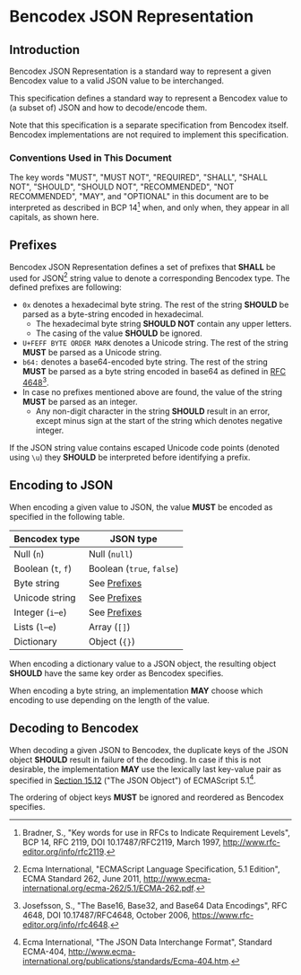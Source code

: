 Bencodex JSON Representation
===========================

Introduction
------------

Bencodex JSON Representation is a standard way to represent a given Bencodex
value to a valid JSON value to be interchanged.

This specification defines a standard way to represent a Bencodex value to (a
subset of) JSON and how to decode/encode them.

Note that this specification is a separate specification from Bencodex itself.
Bencodex implementations are not required to implement this specification.

### Conventions Used in This Document

The key words "MUST", "MUST NOT", "REQUIRED", "SHALL", "SHALL NOT", "SHOULD",
"SHOULD NOT", "RECOMMENDED", "NOT RECOMMENDED", "MAY", and "OPTIONAL" in this
document are to be interpreted as described in BCP 14[^RFC-2119] when, and only
when, they appear in all capitals, as shown here.

Prefixes
--------

Bencodex JSON Representation defines a set of prefixes that **SHALL** be used
for JSON[^JSON] string value to denote a corresponding Bencodex type. The
defined prefixes are following:

- `0x` denotes a hexadecimal byte string. The rest of the string **SHOULD** be
parsed as a byte-string encoded in hexadecimal.
  - The hexadecimal byte string **SHOULD NOT** contain any upper letters.
  - The casing of the value **SHOULD** be ignored.
- `U+FEFF BYTE ORDER MARK` denotes a Unicode string. The rest of the string
**MUST** be parsed as a Unicode string.
- `b64:` denotes a base64-encoded byte string. The rest of the string **MUST**
be parsed as a byte string encoded in base64 as defined in
[RFC 4648](https://www.rfc-editor.org/rfc/rfc4648.html)[^RFC-4648].
- In case no prefixes mentioned above are found, the value of the string
**MUST** be parsed as an integer.
  -  Any non-digit character in the string **SHOULD** result in an error, except
     minus sign at the start of the string which denotes negative integer.

If the JSON string value contains escaped Unicode code points (denoted using
`\u`) they **SHOULD** be interpreted before identifying a prefix.

Encoding to JSON
----------------

When encoding a given value to JSON, the value **MUST** be encoded as specified
in the following table.

| Bencodex type      | JSON type                 |
| ------------------ | ------------------------- |
| Null (`n`)         | Null (`null`)             |
| Boolean (`t`, `f`) | Boolean (`true`, `false`) |
| Byte string        | See [Prefixes](#prefixes) |
| Unicode string     | See [Prefixes](#prefixes) |
| Integer (`i`–`e`)   | See [Prefixes](#prefixes) |
| Lists (`l`–`e`)    | Array (`[]`)              |
| Dictionary         | Object (`{}`)             |

When encoding a dictionary value to a JSON object, the resulting object
**SHOULD** have the same key order as Bencodex specifies.

When encoding a byte string, an implementation **MAY** choose which encoding to
use depending on the length of the value.

Decoding to Bencodex
--------------------

When decoding a given JSON to Bencodex, the duplicate keys of the JSON object
**SHOULD** result in failure of the decoding. In case if this is not desirable,
the implementation **MAY** use the lexically last key-value pair as specified
in [Section 15.12](https://www.ecma-international.org/ecma-262/5.1/ECMA-262.pdf)
("The JSON Object") of ECMAScript 5.1[^ECMAScript].

The ordering of object keys **MUST** be ignored and reordered as Bencodex
specifies.

[^JSON]: Ecma International, "ECMAScript Language Specification,
              5.1 Edition", ECMA Standard 262, June 2011,
              <http://www.ecma-international.org/ecma-262/5.1/ECMA-262.pdf>.
[^RFC-2119]: Bradner, S., "Key words for use in RFCs to Indicate
              Requirement Levels", BCP 14, RFC 2119,
              DOI 10.17487/RFC2119, March 1997,
              <http://www.rfc-editor.org/info/rfc2119>.
[^RFC-4648]: Josefsson, S., "The Base16, Base32, and Base64 Data Encodings",
             RFC 4648, DOI 10.17487/RFC4648, October 2006,
             <https://www.rfc-editor.org/info/rfc4648>.
[^ECMAScript]: Ecma International, "The JSON Data Interchange Format",
              Standard ECMA-404,
              <http://www.ecma-international.org/publications/standards/Ecma-404.htm>.
